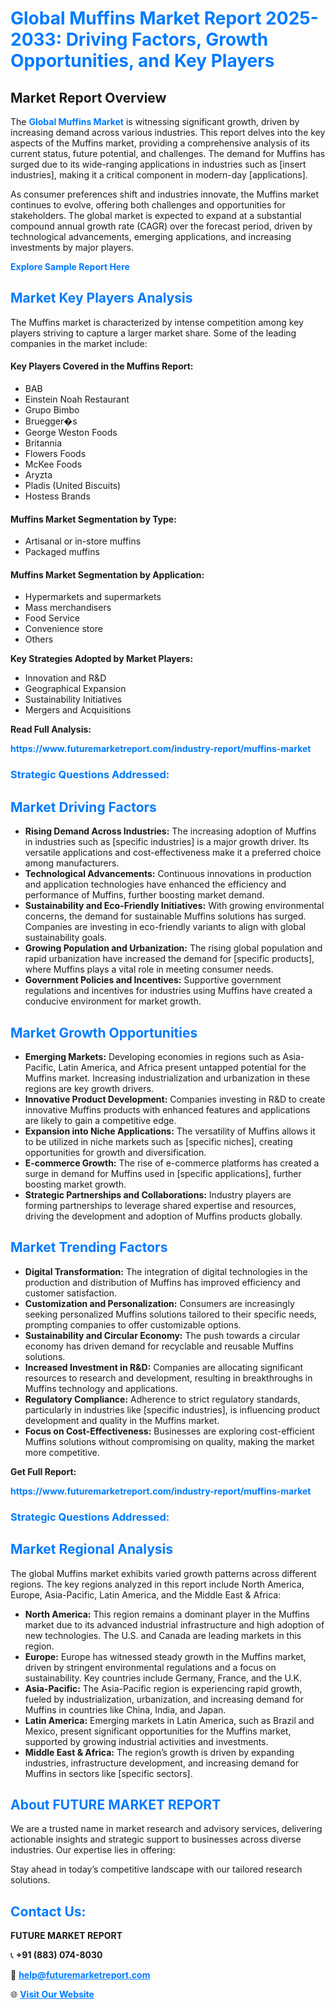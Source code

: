 <h1 style="color: #007BFF;">Global Muffins Market Report 2025-2033: Driving Factors, Growth Opportunities, and Key Players</h1>

<section id="overview">
<h2>Market Report Overview</h2>
<p>The <a href="https://www.futuremarketreport.com/industry-report/muffins-market" style="color: #007BFF; text-decoration: none;"><strong>Global Muffins Market</strong></a> is witnessing significant growth, driven by increasing demand across various industries. This report delves into the key aspects of the Muffins market, providing a comprehensive analysis of its current status, future potential, and challenges. The demand for Muffins has surged due to its wide-ranging applications in industries such as [insert industries], making it a critical component in modern-day [applications].</p>
<p>As consumer preferences shift and industries innovate, the Muffins market continues to evolve, offering both challenges and opportunities for stakeholders. The global market is expected to expand at a substantial compound annual growth rate (CAGR) over the forecast period, driven by technological advancements, emerging applications, and increasing investments by major players.</p>
</section>

<section id="overview">
<p><a href="https://www.futuremarketreport.com/request-sample/reportId=27402" style="color: #007BFF; text-decoration: none;"><strong>Explore Sample Report Here</strong></a></p>
</section>

<section id="key-players">
<h2 style="color: #007BFF;">Market Key Players Analysis</h2>
<p>The Muffins market is characterized by intense competition among key players striving to capture a larger market share. Some of the leading companies in the market include:</p>
<h4>Key Players Covered in the Muffins Report:</h4>
<ul><li>BAB</li><li>Einstein Noah Restaurant</li><li>Grupo Bimbo</li><li>Bruegger�s</li><li>George Weston Foods</li><li>Britannia</li><li>Flowers Foods</li><li>McKee Foods</li><li>Aryzta</li><li>Pladis (United Biscuits)</li><li>Hostess Brands</li></ul>
<h4>Muffins Market Segmentation by Type:</h4>
<ul><li>Artisanal or in-store muffins</li><li>Packaged muffins</li></ul>

<h4>Muffins Market Segmentation by Application:</h4>
<ul><li>Hypermarkets and supermarkets</li><li>Mass merchandisers</li><li>Food Service</li><li>Convenience store</li><li>Others</li></ul>
<p><strong>Key Strategies Adopted by Market Players:</strong></p>
<ul>
<li>Innovation and R&D</li>
<li>Geographical Expansion</li>
<li>Sustainability Initiatives</li>
<li>Mergers and Acquisitions</li>
</ul>
</section>

<section>
<p><strong>Read Full Analysis: </strong></p><a href="https://www.futuremarketreport.com/industry-report/muffins-market" style="color: #007BFF; text-decoration: none;"><strong>https://www.futuremarketreport.com/industry-report/muffins-market</strong></a>
<h3 style="color: #007BFF;">Strategic Questions Addressed:</h3>
</section>

<section id="driving-factors">
<h2 style="color: #007BFF;">Market Driving Factors</h2>
<ul>
<li><strong>Rising Demand Across Industries:</strong> The increasing adoption of Muffins in industries such as [specific industries] is a major growth driver. Its versatile applications and cost-effectiveness make it a preferred choice among manufacturers.</li>
<li><strong>Technological Advancements:</strong> Continuous innovations in production and application technologies have enhanced the efficiency and performance of Muffins, further boosting market demand.</li>
<li><strong>Sustainability and Eco-Friendly Initiatives:</strong> With growing environmental concerns, the demand for sustainable Muffins solutions has surged. Companies are investing in eco-friendly variants to align with global sustainability goals.</li>
<li><strong>Growing Population and Urbanization:</strong> The rising global population and rapid urbanization have increased the demand for [specific products], where Muffins plays a vital role in meeting consumer needs.</li>
<li><strong>Government Policies and Incentives:</strong> Supportive government regulations and incentives for industries using Muffins have created a conducive environment for market growth.</li>
</ul>
</section>

<section id="growth-opportunities">
<h2 style="color: #007BFF;">Market Growth Opportunities</h2>
<ul>
<li><strong>Emerging Markets:</strong> Developing economies in regions such as Asia-Pacific, Latin America, and Africa present untapped potential for the Muffins market. Increasing industrialization and urbanization in these regions are key growth drivers.</li>
<li><strong>Innovative Product Development:</strong> Companies investing in R&D to create innovative Muffins products with enhanced features and applications are likely to gain a competitive edge.</li>
<li><strong>Expansion into Niche Applications:</strong> The versatility of Muffins allows it to be utilized in niche markets such as [specific niches], creating opportunities for growth and diversification.</li>
<li><strong>E-commerce Growth:</strong> The rise of e-commerce platforms has created a surge in demand for Muffins used in [specific applications], further boosting market growth.</li>
<li><strong>Strategic Partnerships and Collaborations:</strong> Industry players are forming partnerships to leverage shared expertise and resources, driving the development and adoption of Muffins products globally.</li>
</ul>
</section>

<section id="trending-factors">
<h2 style="color: #007BFF;">Market Trending Factors</h2>
<ul>
<li><strong>Digital Transformation:</strong> The integration of digital technologies in the production and distribution of Muffins has improved efficiency and customer satisfaction.</li>
<li><strong>Customization and Personalization:</strong> Consumers are increasingly seeking personalized Muffins solutions tailored to their specific needs, prompting companies to offer customizable options.</li>
<li><strong>Sustainability and Circular Economy:</strong> The push towards a circular economy has driven demand for recyclable and reusable Muffins solutions.</li>
<li><strong>Increased Investment in R&D:</strong> Companies are allocating significant resources to research and development, resulting in breakthroughs in Muffins technology and applications.</li>
<li><strong>Regulatory Compliance:</strong> Adherence to strict regulatory standards, particularly in industries like [specific industries], is influencing product development and quality in the Muffins market.</li>
<li><strong>Focus on Cost-Effectiveness:</strong> Businesses are exploring cost-efficient Muffins solutions without compromising on quality, making the market more competitive.</li>
</ul>
</section>

<section>
<p><strong>Get Full Report: </strong></p><a href="https://www.futuremarketreport.com/industry-report/muffins-market" style="color: #007BFF; text-decoration: none;"><strong>https://www.futuremarketreport.com/industry-report/muffins-market</strong></a>
<h3 style="color: #007BFF;">Strategic Questions Addressed:</h3>
</section>


<section id="regional-analysis">
<h2 style="color: #007BFF;">Market Regional Analysis</h2>
<p>The global Muffins market exhibits varied growth patterns across different regions. The key regions analyzed in this report include North America, Europe, Asia-Pacific, Latin America, and the Middle East & Africa:</p>
<ul>
<li><strong>North America:</strong> This region remains a dominant player in the Muffins market due to its advanced industrial infrastructure and high adoption of new technologies. The U.S. and Canada are leading markets in this region.</li>
<li><strong>Europe:</strong> Europe has witnessed steady growth in the Muffins market, driven by stringent environmental regulations and a focus on sustainability. Key countries include Germany, France, and the U.K.</li>
<li><strong>Asia-Pacific:</strong> The Asia-Pacific region is experiencing rapid growth, fueled by industrialization, urbanization, and increasing demand for Muffins in countries like China, India, and Japan.</li>
<li><strong>Latin America:</strong> Emerging markets in Latin America, such as Brazil and Mexico, present significant opportunities for the Muffins market, supported by growing industrial activities and investments.</li>
<li><strong>Middle East & Africa:</strong> The region’s growth is driven by expanding industries, infrastructure development, and increasing demand for Muffins in sectors like [specific sectors].</li>
</ul>
</section>

<footer>
<h2 style="color: #007BFF;">About FUTURE MARKET REPORT</h2>
<p>We are a trusted name in market research and advisory services, delivering actionable insights and strategic support to businesses across diverse industries. Our expertise lies in offering:</p>

<p>Stay ahead in today’s competitive landscape with our tailored research solutions.</p>

<h2 style="color: #007BFF;">Contact Us:</h2>
<p><strong>FUTURE MARKET REPORT</strong></p>
<p>📞 <strong>+91 (883) 074-8030</strong></p>
<p>📧 <strong><a href="mailto:help@futuremarketreport.com" style="color: #007BFF;">help@futuremarketreport.com</a></strong></p>
<p>🌐 <strong><a href="https://www.futuremarketreport.com/" style="color: #007BFF;">Visit Our Website</a></strong></p>
</footer>
